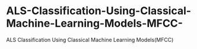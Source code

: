 # ALS-Classification-Using-Classical-Machine-Learning-Models-MFCC-
ALS Classification Using Classical Machine Learning Models(MFCC)
